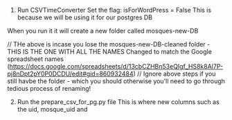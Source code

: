 1) Run CSVTimeConverter
Set the flag: isForWordPress = False
This is because we will be using it for our postgres DB

When you run it it will create a new folder called mosques-new-DB

// THe above is incase you lose the mosques-new-DB-cleaned folder - THIS IS THE ONE WITH ALL THE NAMES Changed to match
the Google spreadsheet names (https://docs.google.com/spreadsheets/d/13cbCZHBn53eQIgf_HS8k8Al7P-pj8nDpt2pY0P0DCDU/edit#gid=860932484)
// Ignore above steps if you still havbe the folder - which you should otherwise you'll need to go through tedious process of renaming!

2) Run the prepare_csv_for_pg.py file
This is where new columns such as the uid, mosque_uid and